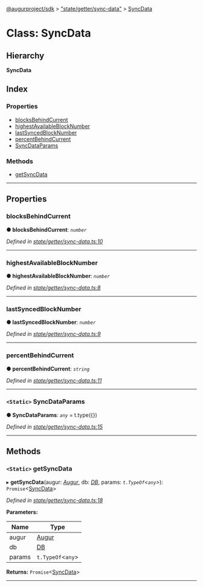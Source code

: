 [@augurproject/sdk](../README.md) > ["state/getter/sync-data"](../modules/_state_getter_sync_data_.md) > [SyncData](../classes/_state_getter_sync_data_.syncdata.md)

# Class: SyncData

## Hierarchy

**SyncData**

## Index

### Properties

* [blocksBehindCurrent](_state_getter_sync_data_.syncdata.md#blocksbehindcurrent)
* [highestAvailableBlockNumber](_state_getter_sync_data_.syncdata.md#highestavailableblocknumber)
* [lastSyncedBlockNumber](_state_getter_sync_data_.syncdata.md#lastsyncedblocknumber)
* [percentBehindCurrent](_state_getter_sync_data_.syncdata.md#percentbehindcurrent)
* [SyncDataParams](_state_getter_sync_data_.syncdata.md#syncdataparams)

### Methods

* [getSyncData](_state_getter_sync_data_.syncdata.md#getsyncdata)

---

## Properties

<a id="blocksbehindcurrent"></a>

###  blocksBehindCurrent

**● blocksBehindCurrent**: *`number`*

*Defined in [state/getter/sync-data.ts:10](https://github.com/AugurProject/augur/blob/1991ef64ef/packages/augur-sdk/src/state/getter/sync-data.ts#L10)*

___
<a id="highestavailableblocknumber"></a>

###  highestAvailableBlockNumber

**● highestAvailableBlockNumber**: *`number`*

*Defined in [state/getter/sync-data.ts:8](https://github.com/AugurProject/augur/blob/1991ef64ef/packages/augur-sdk/src/state/getter/sync-data.ts#L8)*

___
<a id="lastsyncedblocknumber"></a>

###  lastSyncedBlockNumber

**● lastSyncedBlockNumber**: *`number`*

*Defined in [state/getter/sync-data.ts:9](https://github.com/AugurProject/augur/blob/1991ef64ef/packages/augur-sdk/src/state/getter/sync-data.ts#L9)*

___
<a id="percentbehindcurrent"></a>

###  percentBehindCurrent

**● percentBehindCurrent**: *`string`*

*Defined in [state/getter/sync-data.ts:11](https://github.com/AugurProject/augur/blob/1991ef64ef/packages/augur-sdk/src/state/getter/sync-data.ts#L11)*

___
<a id="syncdataparams"></a>

### `<Static>` SyncDataParams

**● SyncDataParams**: *`any`* =  t.type({})

*Defined in [state/getter/sync-data.ts:15](https://github.com/AugurProject/augur/blob/1991ef64ef/packages/augur-sdk/src/state/getter/sync-data.ts#L15)*

___

## Methods

<a id="getsyncdata"></a>

### `<Static>` getSyncData

▸ **getSyncData**(augur: *[Augur](_augur_.augur.md)*, db: *[DB](_state_db_db_.db.md)*, params: *`t.TypeOf`<`any`>*): `Promise`<[SyncData](_state_getter_sync_data_.syncdata.md)>

*Defined in [state/getter/sync-data.ts:18](https://github.com/AugurProject/augur/blob/1991ef64ef/packages/augur-sdk/src/state/getter/sync-data.ts#L18)*

**Parameters:**

| Name | Type |
| ------ | ------ |
| augur | [Augur](_augur_.augur.md) |
| db | [DB](_state_db_db_.db.md) |
| params | `t.TypeOf`<`any`> |

**Returns:** `Promise`<[SyncData](_state_getter_sync_data_.syncdata.md)>

___

